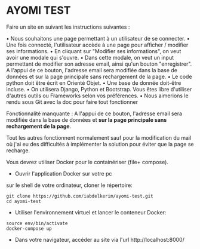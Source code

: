 # AYOMI TEST

Faire un site en suivant les instructions suivantes :

•  Nous souhaitons une page permettant à un utilisateur de se connecter.
•  Une fois connecté, l'utilisateur accède à une page pour afficher / modifier ses informations.
•  En cliquant sur "Modifier ses informations", on veut avoir une modale qui s'ouvre.
•  Dans cette modale,  on veut un input permettant de modifier son adresse email, ainsi qu'un bouton "enregistrer". A l'appui de ce bouton, l'adresse email sera modifiée dans la base de données et sur la page principale sans rechargement de la page.
•  Le code python doit être écrit en Orienté Objet.
•  Une base de donnée doit-être incluse.
•  On utilisera Django, Python et Bootstrap. Vous êtes libre d'utiliser d'autres outils ou Frameworks selon vos préférences.
•  Nous aimerions le rendu sous Git avec la doc pour faire tout fonctionner

Fonctionnalité manquante : A l'appui de ce bouton, l'adresse email sera modifiée dans la base de données et **sur la page principale sans rechargement de la page**.

Tout les autres fonctionnent normalement sauf pour la modification du mail où j'ai eu des difficultés à implémenter la solution pour éviter que la page se recharge.

Vous devrez utiliser Docker pour le containériser (file+ compose).

- Ouvrir l'application Docker sur votre pc

sur le shell de votre ordinateur, cloner le répertoire:  
```shell
git clone https://github.com/iabdelkerim/ayomi-test.git
cd ayomi-test
```
- Utiliser l'environnement virtuel et lancer le conteneur Docker:
```shell
source env/bin/activate
docker-compose up
```

- Dans votre navigateur, accéder au site via l'url http://localhost:8000/

